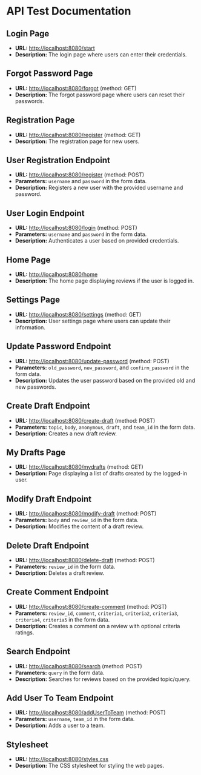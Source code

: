 # API Test Documentation

## Login Page

- **URL:** [http://localhost:8080/start](http://localhost:8080/start)
- **Description:** The login page where users can enter their credentials.

## Forgot Password Page

- **URL:** [http://localhost:8080/forgot](http://localhost:8080/forgot) (method: GET)
- **Description:** The forgot password page where users can reset their passwords.

## Registration Page

- **URL:** [http://localhost:8080/register](http://localhost:8080/register) (method: GET)
- **Description:** The registration page for new users.

## User Registration Endpoint

- **URL:** [http://localhost:8080/register](http://localhost:8080/register) (method: POST)
- **Parameters:** `username` and `password` in the form data.
- **Description:** Registers a new user with the provided username and password.

## User Login Endpoint

- **URL:** [http://localhost:8080/login](http://localhost:8080/login) (method: POST)
- **Parameters:** `username` and `password` in the form data.
- **Description:** Authenticates a user based on provided credentials.

## Home Page

- **URL:** [http://localhost:8080/home](http://localhost:8080/home)
- **Description:** The home page displaying reviews if the user is logged in.

## Settings Page

- **URL:** [http://localhost:8080/settings](http://localhost:8080/settings) (method: GET)
- **Description:** User settings page where users can update their information.

## Update Password Endpoint

- **URL:** [http://localhost:8080/update-password](http://localhost:8080/update-password) (method: POST)
- **Parameters:** `old_password`, `new_password`, and `confirm_password` in the form data.
- **Description:** Updates the user password based on the provided old and new passwords.

## Create Draft Endpoint

- **URL:** [http://localhost:8080/create-draft](http://localhost:8080/create-draft) (method: POST)
- **Parameters:** `topic`, `body`, `anonymous`, `draft`, and `team_id` in the form data.
- **Description:** Creates a new draft review.

## My Drafts Page

- **URL:** [http://localhost:8080/mydrafts](http://localhost:8080/mydrafts) (method: GET)
- **Description:** Page displaying a list of drafts created by the logged-in user.

## Modify Draft Endpoint

- **URL:** [http://localhost:8080/modify-draft](http://localhost:8080/modify-draft) (method: POST)
- **Parameters:** `body` and `review_id` in the form data.
- **Description:** Modifies the content of a draft review.

## Delete Draft Endpoint

- **URL:** [http://localhost:8080/delete-draft](http://localhost:8080/delete-draft) (method: POST)
- **Parameters:** `review_id` in the form data.
- **Description:** Deletes a draft review.

## Create Comment Endpoint

- **URL:** [http://localhost:8080/create-comment](http://localhost:8080/create-comment) (method: POST)
- **Parameters:** `review_id`, `comment`, `criteria1`, `criteria2`, `criteria3`, `criteria4`, `criteria5` in the form data.
- **Description:** Creates a comment on a review with optional criteria ratings.

## Search Endpoint

- **URL:** [http://localhost:8080/search](http://localhost:8080/search) (method: POST)
- **Parameters:** `query` in the form data.
- **Description:** Searches for reviews based on the provided topic/query.

## Add User To Team Endpoint

- **URL:** [http://localhost:8080/addUserToTeam](http://localhost:8080/addUserToTeam) (method: POST)
- **Parameters:** `username`, `team_id` in the form data.
- **Description:** Adds a user to a team.

## Stylesheet

- **URL:** [http://localhost:8080/styles.css](http://localhost:8080/styles.css)
- **Description:** The CSS stylesheet for styling the web pages.
